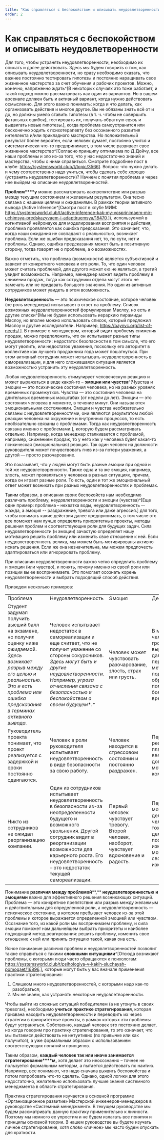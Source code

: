 ```yaml
---
title: "Как справляться с беспокойством и описывать неудовлетворенности"
order: 2
---
```


# Как справляться с беспокойством и описывать неудовлетворенности

Для того, чтобы устранять неудовлетворенности, необходимо их описать и далее действовать. Здесь мы будем говорить о том, как описывать неудовлетворенности, но сразу необходимо сказать, что важнее постоянно тестировать гипотезы и постоянно наращивать свое жизненное мастерство за счет обучения и рабочих проектов. Можно, конечно, напряженно ждать^[В некоторых случаях это тоже работает, и такой подход можно рассматривать как один из вариантов. Но в вашем арсенале должен быть и активный вариант, когда нужно действовать осмысленно. Для этого важно понимать: когда и что делать, как организовать действия и многое другое. Вы не обязаны знать всё от и до, но должны умело ставить гипотезы (в т. ч. чтобы не совершить фатальных ошибок), тестировать их, получать обратную связь и выдвигать новые гипотезы.], когда проблема самоустранится или бесконечно ходить к психотерапевту без осознанного развития интеллекта и/или прикладного мастерства. Но положительный результат более вероятен, если человек думает, постоянно учится и систематически что-то предпринимает, в том числе развивает свое жизненное мастерство^[Согласно принципу оптимизма по Д.Дойчу, все наши проблемы и зло из-за того, что у нас недостаточно знаний и мастерства, чтобы с ними справиться. Смотрите подробнее пост в клубе: <https://systemsworld.club/t/topic/3566>]. Вопрос: что нужно делать и чему соответственно надо учиться, чтобы сделать себе хорошо (устранять неудовлетворенности)? Начнем с понятия проблема и через нее выйдем на описание неудовлетворенностей.

**Проблем****у** можно рассматривать какпрепятствие или разрыв между текущим состоянием и желаемым результатом. Она тесно связана с нашими целями и ожиданиями. В рамках теории активного вывода (Active Inference^[Смотри пост в клубе МИМ: <https://systemsworld.club/t/active-inference-kak-my-vosprinimaem-mir-uchimsya-predskazyvaem-i-adaptiruemsya/18470>.]), используемой в когнитивной нейронауке для моделирования восприятия и действия, проблема проявляется как ошибка предсказания. Это означает, что, когда наши ожидания не совпадают с реальностью, возникает проблема. Если же ошибки предсказания нет, то, по сути, нет и проблемы. Однако, ошибка предсказания может быть в позитивную сторону, тогда говорят не о проблеме, а о возможностях.

Важно отметить, что проблема (возможности) является субъективной и зависит от конкретного человека и его роли. То, что один человек может считать проблемой, для другого может ею не являться, а третий увидит возможность. Например, менеджер может видеть проблему в снижении продаж, тогда как сотрудники отдела могут этого не замечать или не придавать большого значения. Но один из активных сотрудников может увидеть в этом возможность.

**Неудовлетворенность** — это психическое состояние, которое человек (не роль менеджера) испытывает в ответ на проблему. Список возможных неудовлетворенностей формулировал Маслоу, но есть и другие списки^[Мы не будем использовать иерархию пирамиды Маслоу, но вполне можно использовать список, который предложил Маслоу и другие исследователи. Например, <https://baynvc.org/list-of-needs/>.]. В примере с менеджером, который видит проблему снижения продаж, можно предположить, что он испытывает разные типы неудовлетворенности: недостаток безопасности в том смысле, что его могут уволить, или недостаток уважения, поскольку его авторитет в коллективе как лучшего продажника года может пошатнуться. При этом активный сотрудник может испытывать неудовлетворенность в самореализации, и для него сложившаяся ситуация является возможностью устранить эту неудовлетворенность.

Любая неудовлетворенность стимулирует человеческую реакцию и может выражаться в виде какой-то – **эмоции или чувства**^[Чувства и эмоции — это психические состояния человека, но на разных уровнях временных промежутков. Чувства — это состояния человека на длительных временных масштабах (от недели до лет). Эмоции — это состояния человека в моменте, в течение минут. Они называются эмоциональными состояниями. Эмоции и чувства необязательно связаны с неудовлетворенностями, они являются результатом любой реакции человека на окружение и внутренних процессов, то есть необязательно связаны с проблемами. Тогда как неудовлетворенность связана именно с проблемами.]**,** которую будем рассматривать отдельно. Например, когда менеджер сталкивается с проблемой, например, снижением продаж, то у него как у человека будет какая-то психическая (эмоциональная) реакция. Так один человек на должности руководителя может почувствовать гнев из-за потери уважения, а другой — просто разочарование.

Это показывает, что у людей могут быть разные эмоции при одной и той же неудовлетворенности. Также одна и та же эмоция, например, злость, может проявляться у человека в разных ситуациях, причем, когда он играет разные роли. То есть, один и тот же эмоциональный ответ может возникать при разных неудовлетворенностях и проблемах.

Таким образом, в описании своих беспокойств нам необходимо различать проблему, неудовлетворенности и эмоции (чувства)^[Еще один пример: проблема – нехватка воды, неудовлетворенность -- жажда, а эмоция -- раздражение, тревога или даже агрессия.] для того, чтобы понимать какие действия далее предпринимать, в том числе это все поможет нам лучше определять приоритетные проекты, методы решения проблем и соответствующие роли для будущих задач. Сила неудовлетворенности (и эмоции) зачастую определяет нашу мотивацию решить проблему или изменить свое отношение к ней. Если неудовлетворенность велика, мы можем быть мотивированы активно искать решения. Если же она незначительна, мы можем предпочесть адаптироваться или игнорировать проблему.

При описании неудовлетворенности важно четко определить проблему и эмоции (или чувство), и понять, почему именно из своей роли или позиции вы ее воспринимаете. Это помогает осознать корень неудовлетворенности и выбрать подходящий способ действия.

Приведем несколько примеров:

|  |  |  |  |
| --- | --- | --- | --- |
| Проблема | Неудовлетворенность | Эмоция | Действия |
| Студент задумал получить высший балл на экзамене, но получил оценку ниже ожидаемой.  *Здесь возникает разрыв между его целью и реальностью. Это и есть проблема или* *ошибка предсказания в терминах активного вывода.* | Человек испытывает недостаток в самореализации и еще считает, что не получит уважение со стороны сокурсников.  *Здесь могут быть и другие неудовлетворенности. Например, угроза отчисления связана с безопасностью и беспокойством о своем будущем**.* | Человек может чувствовать разочарование, злость, страх или грусть. | В моменте человек может громко выругаться, а далее он может пересмотреть методы подготовки, обратиться за помощью или больше уделять времени учебе. |
| Руководитель проекта понимает, что проект реализуется с задержкой и сроки постоянно сдвигаются. | Человек в роли руководителя испытывает неудовлетворенность в виде безопасности за свою работу. | Человек находится в стрессовом состоянии и постоянно раздражен. | Перераспределить ресурсы, изменить план работ или ввести дополнительную мотивацию команды. |
| Никто из сотрудников не ожидал реорганизацию компании. | Один из сотрудников испытывает неудовлетворенность в безопасности из-за неопределенности будущего и возможного увольнения.  Другой сотрудник видит в реорганизации возможности для карьерного роста. Его неудовлетворенность – это недостаток текущей самореализации. | Первый человек чувствует тревогу.  Второй человек, наоборот, чувствует вдохновение и радость. | Первый человек может ничего не делать.  Второй человек может тоже ничего не делать и ждать позитивных изменений, но может предложить свои идеи по изменениям. |

Понимание **различия между проблемой****,** **неудовлетворенностью** **и эмоциями** важно для эффективного решения возникающих ситуаций. Проблема — это конкретное препятствие или разрыв между желаемым и действительным для определенной роли, а неудовлетворенность — психическое состояние, в котором пребывает человек из-за этой проблемы и которое выражается определенной эмоцией или чувством. Осознание того, из какой роли мы воспринимаем проблему, и сила эмоции поможет нам дальнейшем выбрать приоритеты и наиболее подходящий метод реагирования: решить проблему, изменить свое отношение к ней или принять ситуацию такой, какая она есть.

Ясное понимание различия проблем и неудовлетворенностей позволит также справиться с такими **сложными ситуациями**^[Отсюда возникают проблемы, с которыми люди часто обращаются к психологам: <https://systemsworld.club/t/psihologiya-v-kakih-sluchayah-pomogaet/16896>.]**,** которые могут быть у вас вначале применения практики стратегирования:

1. Слишком много неудовлетворенностей, с которыми надо как-то разобраться;
2. Мы не знаем, как устранять некоторые неудовлетворенности.

Чтобы выйти из сложных ситуаций победителем (а не утонуть в своих тревогах), необходимо **учиться практике стратегирования**, которая призвана находить неудовлетворенности и переводить их через стратегии в приоритетные проекты, в рамках которых эти проблемы будут устраняться. Собственно, каждый человек это постоянно делает, но когда говорим про практику стратегирования, то это означает, что мы пытаемся действовать не интуитивно (по привычке или как получится), а уже формальным образом с использованием соответствующих понятий и принципов.

Таким образом, **каждый человек так или иначе занимается стратегирование****м,** хотя делает это неосознанно – точнее не пользуется формальным методом, а пытается действовать по наитию. Например, все понимают, что надо сначала выявить беспокойства и потом попробовать что-то сделать. Однако, одной логики для этого недостаточно, желательно использовать лучшие знания системного менеджмента в области стратегирования.

Практика стратегирования изучается в основной программе «Организационное развитие» Мастерской инженеров-менеджеров в руководстве «Системный менеджмент». В текущем руководстве мы будем рассматривать данную практику применительно к личности. Поэтому мы немного ее упростим и не будем излагать все понятия и принципы основной теории. В нашем руководстве вы будете изучать личное стратегирование, хотя слово «личное» мы часто будем опускать для краткости.